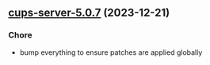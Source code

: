 

## [cups-server-5.0.7](https://github.com/truecharts/charts/compare/cups-server-5.0.6...cups-server-5.0.7) (2023-12-21)

### Chore

- bump everything to ensure patches are applied globally
  
  